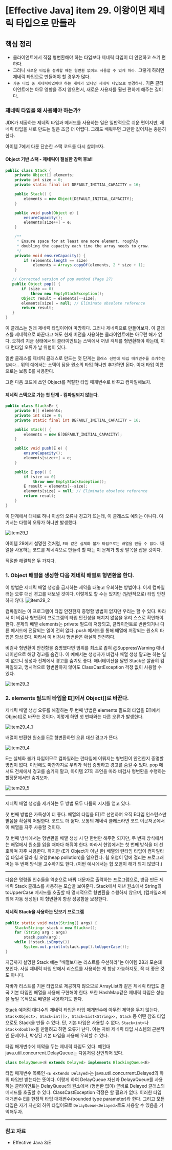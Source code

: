 # [Effective Java] item 29. 이왕이면 제네릭 타입으로 만들라

## 핵심 정리

- 클라이언트에서 직접 형변환해야 하는 타입보다 제네릭 타입이 더 안전하고 쓰기 편하다.
- 그러니 `새로운 타입을 설계할 때는 형변환 없이도 사용할 수 있게 하라.` 그렇게 하려면 제네릭 타입으로 만들어야 할 경우가 많다.
- `기존 타입 중 제네릭이었어야 하는 개체가 있다면 제네릭 타입으로 변경하자.` 기존 클라이언트에는 아무 영향을 주지 않으면서, 새로운 사용자를 훨씬 편하게 해주는 길이다.

### 제네릭 타입을 왜 사용해야 하는가?

JDK가 제공하는 제네릭 타입과 메서드를 사용하는 일은 일반적으로 쉬운 편이지만, 제네릭 타입을 새로 만드는 일은 조금 더 어렵다. 그래도 배워두면 그만한 값어치는 충분히 한다.

아이템 7에서 다룬 단순한 스택 코드를 다시 살펴보자.

#### Object 기반 스택 - 제네릭이 절실한 강력 후보!
```java
public class Stack {
    private Object[] elements;
    private int size = 0;
    private static final int DEFAULT_INITIAL_CAPACITY = 16;

    public Stack() {
        elements = new Object[DEFAULT_INITIAL_CAPACITY];
    }

    public void push(Object e) {
        ensureCapacity();
        elements[size++] = e;
    }

    /**
     * Ensure space for at least one more element, roughly
     * doubling the capacity each time the array needs to grow.
     */
    private void ensureCapacity() {
        if (elements.length == size)
            elements = Arrays.copyOf(elements, 2 * size + 1);
    }

   // Corrected version of pop method (Page 27)
   public Object pop() {
       if (size == 0)
           throw new EmptyStackException();
       Object result = elements[--size];
       elements[size] = null; // Eliminate obsolete reference
       return result;
   }
}
```

이 클래스는 원래 제네릭 타입이어야 마땅하다. 그러나 제네릭으로 만들어보자. 이 클래스를 제네릭으로 바꾼다고 해도 현재 버전을 사용하는 클라이언트에는 아무런 해가 없다. 오히려 지금 상태에서의 클라이언트는 스택에서 꺼낸 객체를 형변환해야 하는데, 이때 런타임 오류가 날 위험이 있다.

일반 클래스를 제네릭 클래스로 만드는 첫 단계는 `클래스 선언에 타입 매개변수를 추가하는 일이다.`. 위의 예에서는 스택이 담을 원소의 타입 하나만 추가하면 된다. 이때 타입 이름으로는 보통 E를 사용한다.

그런 다음 코드에 쓰인 Object를 적절한 타입 매개변수로 바꾸고 컴파일해보자.

#### 제네릭 스택으로 가는 첫 단계 - 컴파일되지 않는다.
```java
public class Stack<E> {
    private E[] elements;
    private int size = 0;
    private static final int DEFAULT_INITIAL_CAPACITY = 16;

    public Stack() {
        elements = new E[DEFAULT_INITIAL_CAPACITY];
    }

    public void push(E e) {
        ensureCapacity();
        elements[size++] = e;
    }

    public E pop() {
        if (size == 0)
            throw new EmptyStackException();
        E result = elements[--size];
        elements[size] = null; // Eliminate obsolete reference
        return result;
    }
}
```

이 단계에서 대체로 하나 이상의 오류나 경고가 뜨는데, 이 클래스도 예외는 아니다. 여기서는 다행히 오류가 하나만 발생했다.

![item29_1](https://user-images.githubusercontent.com/37948906/107220849-30007480-6a56-11eb-93c4-9ffad3082bfd.PNG)

아이템 28에서 설명한 것처럼, `E와 같은 실체화 불가 타입으로는 배열을 만들 수 없다.` 배열을 사용하는 코드를 제네릭으로 만들려 할 때는 이 문제가 항상 발목을 잡을 것이다.

적절한 해결책은 두 가지다.

### 1. Object 배열을 생성한 다음 제네릭 배열로 형변환을 한다.
이 방법은 제네릭 배열 생성을 금지하는 제약을 대놓고 우회하는 방법이다. 이제 컴파일러는 오류 대신 경고를 내보낼 것이다. 이렇게도 할 수는 있지만 (일반적으로) 타입 안전하지 않다.
![item29_2](https://user-images.githubusercontent.com/37948906/107221249-b9b04200-6a56-11eb-8436-4e5edc46415b.PNG)

컴파일러는 이 프로그램이 타입 안전한지 증명할 방법이 없지만 우리는 할 수 있다. 따라서 이 비검사 형변환이 프로그램의 타입 안전성을 해치지 않음을 우리 스스로 확인해야 한다. 문제의 배열 elements는 private 필드에 저장되고, 클라이언트로 반환되거나 다른 메서드에 전달되는 일이 전혀 없다. push 메서드를 통해 배열에 저장되는 원소의 타입은 항상 E다. 따라서 이 비검사 형변환은 확실히 안전하다.

비검사 형변환이 안전함을 증명했다면 범위를 최소로 좁혀 @SuppressWarning 애너테이션으로 해당 경고를 숨긴다. 이 예에서는 생성자가 비검사 배열 생성 말고는 하는 일이 없으니 생성자 전체에서 경고를 숨겨도 좋다. 애너테이션을 달면 Stack은 깔끔히 컴파일되고, 명시적으로 형변환하지 않아도 ClassCastException 걱정 없이 사용할 수 있다.

![item29_3](https://user-images.githubusercontent.com/37948906/107222043-c5e8cf00-6a57-11eb-8c1d-7acb1a9c5faf.PNG)

### 2. elements 필드의 타입을 E[]에서 Object[]로 바꾼다.

제네릭 배열 생성 오류를 해결하는 두 번째 방법은 elements 필드의 타입을 E[]에서 Object[]로 바꾸는 것이다. 이렇게 하면 첫 번째와는 다른 오류가 발생한다.

![item29_4_1](https://user-images.githubusercontent.com/37948906/107223116-24627d00-6a59-11eb-90cf-cc949e06d3db.PNG)

배열이 반환한 원소를 E로 형변환하면 오류 대신 경고가 뜬다.

![item29_4](https://user-images.githubusercontent.com/37948906/107223023-04cb5480-6a59-11eb-9a51-8048852d9a67.PNG)

E는 실체화 불가 타입이므로 컴파일러는 런타임에 이뤄지는 형변환이 안전한지 증명할 방법이 없다. 
이번에도 마찬가지로 우리가 직접 증명하고 경고를 숨길 수 있다. pop 메서드 전체에서 경고를 숨기지 말고, 아이템 27의 조언을 따라 비검사 형변환을 수행하는 할당문에서만 숨겨보자.

![item29_5](https://user-images.githubusercontent.com/37948906/107223522-9e930180-6a59-11eb-9f26-b16c062ada14.PNG)

---

제네릭 배열 생성을 제거하는 두 방법 모두 나름의 지지를 얻고 있다.

첫 번째 방법은 가독성이 더 좋다. 배열의 타입을 E[]로 선언하여 오직 E타입 인스턴스만 받음을 확실히 어필한다. 코드도 더 짧다. 보통의 제네릭 클래스라면 코드 이곳저곳에서 이 배열을 자주 사용할 것이다.

첫 번째 방식에서는 형변환을 배열 생성 시 단 한번만 해주면 되지만, 두 번째 방식에서는 배열에서 원소를 읽을 때마다 해줘야 한다. 따라서 현업에서는 첫 번째 방식을 더 선호하며 자주 사용한다. 하지만 (E가 Object가 아닌 한) 배열의 런타임 타입이 컴파일타임 타입과 달라 힙 오염(heap pollution)을 일으킨다. 힙 오염이 맘에 걸리는 프로그래머는 두 번째 방식을 고수하기도 한다. (이번 예시에서는 힙 오염이 해가 되지 않았다.)

---

다음은 명령줄 인수들을 역순으로 바꿔 대문자로 출력하는 프로그램으로, 방금 만든 제네릭 Stack 클래스를 사용하는 모습을 보여준다. Stack에서 꺼낸 원소에서 String의 toUpperCase 메서드를 호출할 때 명시적으로 형변환을 수행하지 않으며, (컴파일러에 의해 자동 생성된) 이 형변환이 항상 성공함을 보장한다.

#### 제네릭 Stack을 사용하는 맛보기 프로그램
```java
public static void main(String[] args) {
    Stack<String> stack = new Stack<>();
    for (String arg : args)
        stack.push(arg);
    while (!stack.isEmpty())
        System.out.println(stack.pop().toUpperCase());
}
```

지금까지 설명한 Stack 예는 "배열보다는 리스트를 우선하라"는 아이템 28과 모순돼 보인다. 사실 제네릭 타입 안에서 리스트를 사용하는 게 항상 가능하지도, 꼭 더 좋은 것도 아니다.

자바가 리스트를 기본 타입으로 제공하지 않으므로 ArrayList와 같은 제네릭 타입도 결국 기본 타입인 배열을 사용해 구현해야 한다. 또한 HashMap같은 제네릭 타입은 성능을 높일 목적으로 배열을 사용하기도 한다.

Stack 예처럼 대다수의 제네릭 타입은 타입 매개변수에 아무런 제약을 두지 않는다. `Stack<Object>, Stack<int[]>, Stack<List<String>>, Stack` 등 어떤 참조 타입으로도 Stack을 만들 수 있다. 단, 기본 타입은 사용할 수 없다. `Stack<int>`나 `Stack<double>`을 만들려고 하면 오류가 난다. 이는 자바 제네릭 타입 시스템의 근본적인 문제이나, 박싱된 기본 타입을 사용해 우회할 수 있다.

타입 매개변수에 제약을 두는 제네릭 타입도 있다. 예컨대 java.util.concurrent.DelayQueue는 다음처럼 선언되어 있다.

```java
class DelayQueue<E extends Delayed> implements BlockingQueue<E>
```

타입 매개변수 목록인 `<E extends Delayed>`는 java.util.concurrent.Delayed의 하위 타입만 받는다는 뜻이다. 이렇게 하여 DelayQueue 자신과 DelayaQueue를 사용하는 클라이언트는 DelayQueue의 원소에서 (형변환 없이) 곧바로 Delayed 클래스의 메서드를 호출할 수 있다. ClassCastException 걱정은 할 필요가 없다. 이러한 타입 매개변수 E를 한정적 타입 매개변수(bounded type parameter)라 한다. 그리고 모든 타입은 자기 자신의 하위 타입이므로 `DelayQueue<Delayed>`로도 사용할 수 있음을 기억해두자.

---

### 참고 자료
- Effective Java 3/E